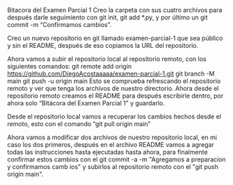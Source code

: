 Bitacora del Examen Parcial 1 
Creo la carpeta con sus cuatro archivos para después darle seguimiento con git init, git add *.py, y por último un git commit -m “Confirmamos cambios”.

Creo un nuevo repositorio en git llamado examen-parcial-1 que sea público y sin el README, después de eso copiamos la URL del repositorio.

Ahora vamos a subir el repositorio local al repositorio remoto, con los siguientes comandos: 
git remote add origin https://github.com/DiegoAcostaaaaa/examen-parcial-1.git
git branch -M main
git push -u origin main
Esto se comprueba refrescando el repositorio remoto y ver que tenga los archivos de nuestro directorio.
Ahora desde el repositorio remoto creamos el README para después escribirle dentro, por ahora solo “Bitácora del Examen Parcial 1” y guardarlo.

Desde el repositorio local vamos a recuperar los cambios hechos desde el remoto, esto con el comando “git pull origin main”

Ahora vamos a modificar dos archivos de nuestro repositorio local, en mi caso los dos primeros, después en el archivo README vamos a agregar todas las instrucciones hasta ejecutadas hasta ahora, para finalmente confirmar estos cambios con el git commit -a -m "Agregamos a preparacion y confirmamos camb
ios" y subirlos al repositorio remoto con el "git push origin main".